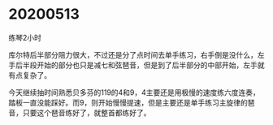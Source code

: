 # 20200513

练琴2小时

库尔特后半部分阻力很大，不过还是分了点时间去单手练习，右手倒是没什么，左手后半段开始的部分也只是减七和弦琶音，但是到了后半部分的中部开始，左手就有点复杂了。

今天继续抽时间熟悉贝多芬的119的4和9，4主要还是用极慢的速度练六度连奏，踏板一直没能踩好。而9，则开始慢慢提速，但是主要还是单手练习主旋律的琶音，只要这个琶音练好了，就整首都练好了。
